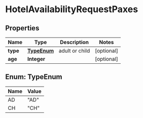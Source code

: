 # HotelAvailabilityRequestPaxes

## Properties
Name | Type | Description | Notes
------------ | ------------- | ------------- | -------------
**type** | [**TypeEnum**](#TypeEnum) | adult or child |  [optional]
**age** | **Integer** |  |  [optional]

<a name="TypeEnum"></a>
## Enum: TypeEnum
Name | Value
---- | -----
AD | &quot;AD&quot;
CH | &quot;CH&quot;
